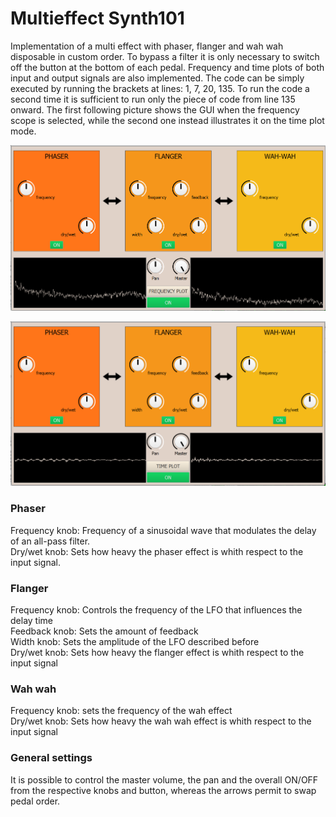 <h1>Multieffect Synth101</h1>
 <p>Implementation of a multi effect with phaser, flanger and wah wah disposable in custom order. To bypass a filter it is only necessary to switch off the button at the bottom of each pedal. Frequency and time plots of both input and output signals are also implemented. The code can be simply executed by running the brackets at lines: 1, 7, 20, 135. To run the code a second time it is sufficient to run only the piece of code from line 135 onward. The first following picture shows the GUI when the frequency scope is selected, while the second one instead illustrates it on the time plot mode. </p>
 
 
 ![Frequency visualization](https://github.com/MarcoPelazza/Synth101/blob/main/multieffect_frequency.png)
 
 ![Time visualization](https://github.com/MarcoPelazza/Synth101/blob/main/multieffect_time.png)
 
 <h3>Phaser</h3>
 <div>Frequency knob: Frequency of a sinusoidal wave that modulates the delay of an all-pass filter.</div>
 <div>Dry/wet knob: Sets how heavy the phaser effect is whith respect to the input signal.</div>
 
 <h3>Flanger</h3>
 <div>Frequency knob: Controls the frequency of the LFO that influences the delay time</div>
 <div>Feedback knob: Sets the amount of feedback</div>
 <div>Width knob: Sets the amplitude of the LFO described before</div>
 <div>Dry/wet knob: Sets how heavy the flanger effect is whith respect to the input signal</div>
 
 <h3>Wah wah</h3>
 <div>Frequency knob: sets the frequency of the wah effect </div>
 <div>Dry/wet knob: Sets how heavy the wah wah effect is whith respect to the input signal</div>
 
 <h3>General settings</h3>
 <p>It is possible to control the master volume, the pan and the overall ON/OFF from the respective knobs and button, whereas the arrows permit to swap pedal order.</p>
